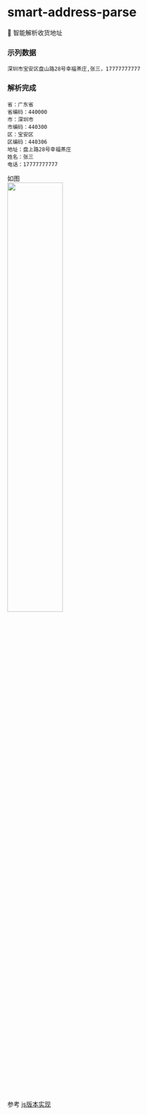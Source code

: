 # smart-address-parse
🚀 智能解析收货地址

### 示列数据
```
深圳市宝安区盘山路28号幸福茶庄,张三，17777777777
```
### 解析完成
```
省：广东省
省编码：440000
市：深圳市
市编码：440300
区：宝安区
区编码：440306
地址：盘上路28号幸福茶庄
姓名：张三
电话：17777777777
```

如图<br/>
<img src="https://ysl-root.oss-cn-shenzhen.aliyuncs.com/1589015628129.jpg" width="50%">

<br/><br/><br/><br/><br/><br/><br/>
参考 [js版本实现](https://github.com/wzc570738205/smartParsePro)